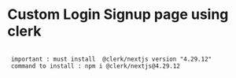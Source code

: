 # Custom  Login Signup page using clerk

```base 

 important : must install  @clerk/nextjs version "4.29.12"
 command to install : npm i @clerk/nextjs@4.29.12
 
```